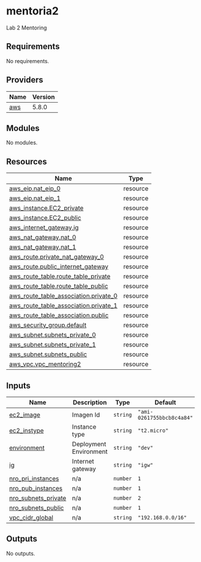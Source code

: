 # mentoria2
Lab 2 Mentoring

<!-- BEGIN_TF_DOCS -->
## Requirements

No requirements.

## Providers

| Name | Version |
|------|---------|
| <a name="provider_aws"></a> [aws](#provider\_aws) | 5.8.0 |

## Modules

No modules.

## Resources

| Name | Type |
|------|------|
| [aws_eip.nat_eip_0](https://registry.terraform.io/providers/hashicorp/aws/latest/docs/resources/eip) | resource |
| [aws_eip.nat_eip_1](https://registry.terraform.io/providers/hashicorp/aws/latest/docs/resources/eip) | resource |
| [aws_instance.EC2_private](https://registry.terraform.io/providers/hashicorp/aws/latest/docs/resources/instance) | resource |
| [aws_instance.EC2_public](https://registry.terraform.io/providers/hashicorp/aws/latest/docs/resources/instance) | resource |
| [aws_internet_gateway.ig](https://registry.terraform.io/providers/hashicorp/aws/latest/docs/resources/internet_gateway) | resource |
| [aws_nat_gateway.nat_0](https://registry.terraform.io/providers/hashicorp/aws/latest/docs/resources/nat_gateway) | resource |
| [aws_nat_gateway.nat_1](https://registry.terraform.io/providers/hashicorp/aws/latest/docs/resources/nat_gateway) | resource |
| [aws_route.private_nat_gateway_0](https://registry.terraform.io/providers/hashicorp/aws/latest/docs/resources/route) | resource |
| [aws_route.public_internet_gateway](https://registry.terraform.io/providers/hashicorp/aws/latest/docs/resources/route) | resource |
| [aws_route_table.route_table_private](https://registry.terraform.io/providers/hashicorp/aws/latest/docs/resources/route_table) | resource |
| [aws_route_table.route_table_public](https://registry.terraform.io/providers/hashicorp/aws/latest/docs/resources/route_table) | resource |
| [aws_route_table_association.private_0](https://registry.terraform.io/providers/hashicorp/aws/latest/docs/resources/route_table_association) | resource |
| [aws_route_table_association.private_1](https://registry.terraform.io/providers/hashicorp/aws/latest/docs/resources/route_table_association) | resource |
| [aws_route_table_association.public](https://registry.terraform.io/providers/hashicorp/aws/latest/docs/resources/route_table_association) | resource |
| [aws_security_group.default](https://registry.terraform.io/providers/hashicorp/aws/latest/docs/resources/security_group) | resource |
| [aws_subnet.subnets_private_0](https://registry.terraform.io/providers/hashicorp/aws/latest/docs/resources/subnet) | resource |
| [aws_subnet.subnets_private_1](https://registry.terraform.io/providers/hashicorp/aws/latest/docs/resources/subnet) | resource |
| [aws_subnet.subnets_public](https://registry.terraform.io/providers/hashicorp/aws/latest/docs/resources/subnet) | resource |
| [aws_vpc.vpc_mentoring2](https://registry.terraform.io/providers/hashicorp/aws/latest/docs/resources/vpc) | resource |

## Inputs

| Name | Description | Type | Default | Required |
|------|-------------|------|---------|:--------:|
| <a name="input_ec2_image"></a> [ec2\_image](#input\_ec2\_image) | Imagen Id | `string` | `"ami-0261755bbcb8c4a84"` | no |
| <a name="input_ec2_instype"></a> [ec2\_instype](#input\_ec2\_instype) | Instance type | `string` | `"t2.micro"` | no |
| <a name="input_environment"></a> [environment](#input\_environment) | Deployment Environment | `string` | `"dev"` | no |
| <a name="input_ig"></a> [ig](#input\_ig) | Internet gateway | `string` | `"igw"` | no |
| <a name="input_nro_pri_instances"></a> [nro\_pri\_instances](#input\_nro\_pri\_instances) | n/a | `number` | `1` | no |
| <a name="input_nro_pub_instances"></a> [nro\_pub\_instances](#input\_nro\_pub\_instances) | n/a | `number` | `1` | no |
| <a name="input_nro_subnets_private"></a> [nro\_subnets\_private](#input\_nro\_subnets\_private) | n/a | `number` | `2` | no |
| <a name="input_nro_subnets_public"></a> [nro\_subnets\_public](#input\_nro\_subnets\_public) | n/a | `number` | `1` | no |
| <a name="input_vpc_cidr_global"></a> [vpc\_cidr\_global](#input\_vpc\_cidr\_global) | n/a | `string` | `"192.168.0.0/16"` | no |

## Outputs

No outputs.
<!-- END_TF_DOCS -->
